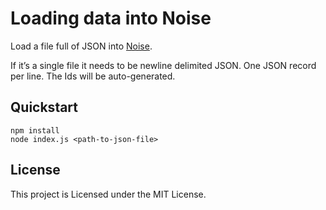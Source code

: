 Loading data into Noise
=======================

Load a file full of JSON into [Noise].

If it’s a single file it needs to be newline delimited JSON. One JSON record
per line. The Ids will be auto-generated.


Quickstart
----------

    npm install
    node index.js <path-to-json-file>


License
-------

This project is Licensed under the MIT License.

[Noise]: https://github.com/pipedown/noise/
